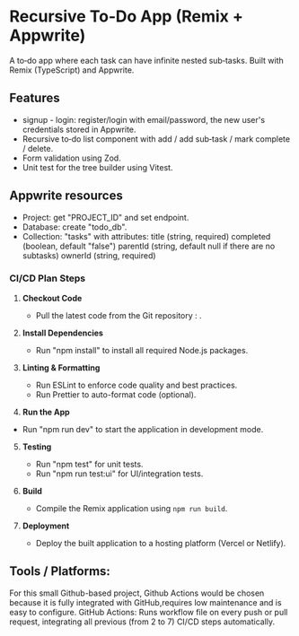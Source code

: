 # Recursive To‑Do App (Remix + Appwrite)

A to‑do app where each task can have infinite nested sub‑tasks. Built with Remix (TypeScript) and Appwrite.

## Features

- signup - login: register/login with email/password, the new user's credentials stored in Appwrite.
- Recursive to‑do list component with add / add sub‑task / mark complete / delete.
- Form validation using Zod.
- Unit test for the tree builder using Vitest.


## Appwrite resources

   - Project: get "PROJECT_ID" and set endpoint.
   - Database: create "todo_db".
   - Collection: "tasks" with attributes:
      title (string, required)
      completed (boolean, default "false")
      parentId (string, default null if there are no subtasks)
      ownerId (string, required)



### CI/CD Plan Steps

1. **Checkout Code**
   - Pull the latest code from the Git repository : .

2. **Install Dependencies**
   - Run "npm install" to install all required Node.js packages.

3. **Linting & Formatting**
   - Run ESLint to enforce code quality and best practices.
   - Run Prettier to auto-format code (optional).

4. **Run the App**
  - Run "npm run dev" to start the application in development mode.


5. **Testing**
   - Run "npm test" for unit tests.
   - Run "npm run test:ui" for UI/integration tests.

6. **Build**
   - Compile the Remix application using `npm run build`.

7. **Deployment**
   - Deploy the built application to a hosting platform (Vercel or Netlify).


## Tools / Platforms:
For this small Github-based project, Github Actions would be chosen because it is fully integrated with GitHub,requires low maintenance and is easy to configure.
GitHub Actions: Runs workflow file on every push or pull request, integrating all previous (from 2 to 7) CI/CD steps automatically.



